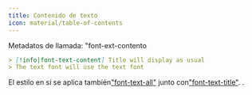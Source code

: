 ```yaml
---
title: Contenido de texto
icon: material/table-of-contents
---
```


Metadatos de llamada: "font-ext-contento

```md
> [!info|font-text-content] Title will display as usual
> The text font will use the text font
```

El estilo en sí se aplica también["font-text-all"](../combined-styling/page-26.md)
junto con["font-text-title"](../title-styling/page-32.md).
.

